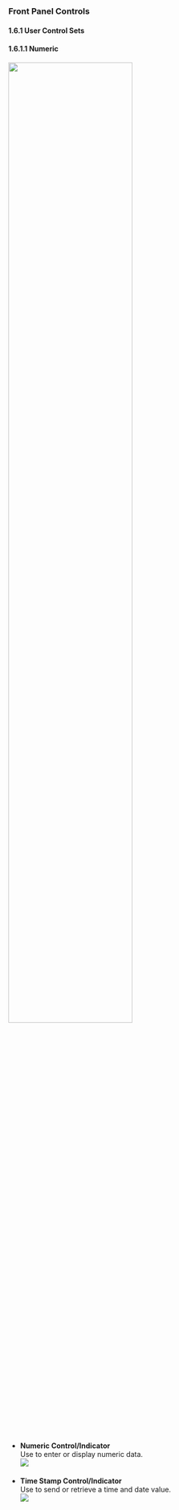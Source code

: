 <h3>Front Panel Controls</h3>
<h4>1.6.1 User Control Sets</h4>
<h4>1.6.1.1 Numeric</h4>
<img width="70%" src="https://user-images.githubusercontent.com/31834249/61588130-36f43780-abd1-11e9-8c81-65eccb442820.png">
<ul><li><b>Numeric Control/Indicator</b><br>Use to enter or display numeric data.<br><img src="https://user-images.githubusercontent.com/31834249/61588361-3bbaea80-abd5-11e9-8851-313ad51e36f8.PNG"></li><br>
  <li><b>Time Stamp Control/Indicator</b><br>Use to send or retrieve a time and date value.<br><img src="https://user-images.githubusercontent.com/31834249/61588362-3f4e7180-abd5-11e9-94d9-f9a7bf0eefe2.PNG"></li><br>
  </ul>
